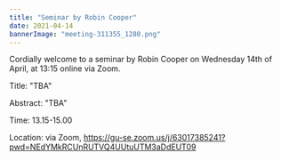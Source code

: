 ```yaml
---
title: "Seminar by Robin Cooper"
date: 2021-04-14
bannerImage: "meeting-311355_1280.png"
---
```

Cordially welcome to a seminar by Robin Cooper on Wednesday 14th of April, at 13:15 online via Zoom.

Title: "TBA"

Abstract: "TBA"

Time: 13.15-15.00

Location: via Zoom, https://gu-se.zoom.us/j/63017385241?pwd=NEdYMkRCUnRUTVQ4UUtuUTM3aDdEUT09
